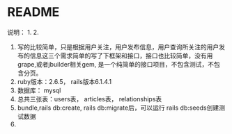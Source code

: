 # README

说明：
  1. 
  2. 
  
  


1. 写的比较简单，只是根据用户关注，用户发布信息，用户查询所关注的用户发布的信息这三个需求简单的写了下框架和接口，接口也比较简单，没有用grape,或者jbuilder相关gem, 是一个纯简单的接口项目，不包含测试，不包 含分页。
1. ruby版本：2.6.5， rails版本6.1.4.1
2. 数据库： mysql 
3. 总共三张表：users表， articles表， relationships表
4. bundle,rails db:create, rails db:migrate后，可以运行 rails db:seeds创建测试数据
5. 

